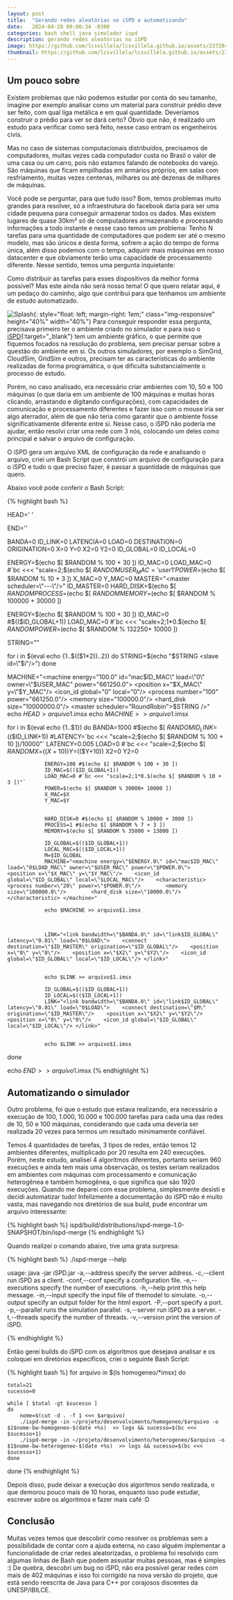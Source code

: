 ```yaml
---
layout: post
title:  "Gerando redes aleatórias no iSPD e automatizando"
date:   2024-04-28 00:00:34 -0300
categories: bash shell java simulador ispd
description: gerando redes aleatórias no iSPD
image: https://github.com/lcsvillela/lcsvillela.github.io/assets/23728459/1cb    2b315-71c7-4586-b815-5b4d051279d4
thumbnail: https://github.com/lcsvillela/lcsvillela.github.io/assets/23728459/a7bf58b2-b451-433e-a3c0-6a524481d5ba
---
```


<h2>Um pouco sobre</h2>

Existem problemas que não podemos estudar por conta do seu tamanho, imagine por 
exemplo analisar como um material para construir prédio deve ser feito, com qual
liga metálica e em qual quantidade. Deveríamos construir o prédio para ver se
dará certo? Óbvio que não, é realizado um estudo para verificar como será feito,
nesse caso entram os engenheiros civis.

Mas no caso de sistemas computacionais distribuídos, precisamos de computadores,
muitas vezes cada computador custa no Brasil o valor de uma casa ou um carro,
pois não estamos falando de notebooks do varejo. São máquinas que ficam
empilhadas em armários próprios, em salas com resfriamento, muitas vezes
centenas, milhares ou até dezenas de milhares de máquinas.

Você pode se perguntar, para que tudo isso? Bom, temos problemas muito grandes
para resolver, só a infraestrutura do facebook daria para ser uma cidade
pequena para conseguir armazenar todos os dados. Mas existem lugares de quase
30km² só de computadores armazenando e processando informações a todo instante e
nesse caso temos um problema: Tenho N tarefas para uma quantidade de
computadores que podem ser até o mesmo modelo, mas são únicos e desta forma,
sofrem a ação do tempo de forma única, além disso podemos com o tempo, adquirir
mais máquinas em nosso datacenter e que obviamente terão uma capacidade de
processamento diferente. Nesse sentido, temos uma pergunta inquietante:

Como distribuir as tarefas para esses dispositivos da melhor forma possível? Mas
este ainda não será nosso tema! O que quero relatar aqui, é um pedaço do 
caminho, algo que contribui para que tenhamos um ambiente de estudo
automatizado.

![Splash](https://github.com/lcsvillela/lcsvillela.github.io/assets/23728459/1cb2b315-71c7-4586-b815-5b4d051279d4){: style="float: left; margin-right: 1em;" class="img-responsive" height="40%" width="40%"}
Para conseguir responder essa pergunta, precisava primeiro ter o ambiente criado
no simulador e para isso o [iSPD]{:target="\_blank"}
tem um ambiente gráfico, o que permite que
fiquemos focados na resolução do problema, sem precisar pensar sobre a questão
do ambiente em si. Os outros simuladores, por exemplo o SimGrid, CloudSim,
GridSim e outros, precisam ter as características do ambiente realizadas de
forma programática, o que dificulta substancialmente o processo de estudo.

Porém, no caso analisado, era necessário criar ambientes com 10, 50 e 100
máquinas (o que daria em um ambiente de 100 máquinas e muitas horas clicando,
arrastando e digitando configurações),
com capacidades de comunicação e processamento diferentes e fazer isso
com o mouse iria ser algo aterrador, além de que não teria como garantir que o
ambiente fosse significativamente diferente entre si. Nesse caso, o iSPD não
poderia me ajudar, então resolvi criar uma rede com 3 nós, colocando um deles
como principal e salvar o arquivo de configuração.

O iSPD gera um arquivo XML de configuração da rede e analisando o arquivo, criei
um Bash Script que constrói um arquivo de configuração para o iSPD e tudo o que
preciso fazer, é passar a quantidade de máquinas que quero.

Abaixo você pode conferir o Bash Script:

{% highlight bash %}

HEAD='<?xml version="1.0" encoding="ISO-8859-1" standalone="no"?><!DOCTYPE system SYSTEM "iSPD.dtd"><system version="2.1">    <owner id="user1" powerlimit="100.0"/>'

END='</system>'

BANDA=0
ID_LINK=0
LATENCIA=0
LOAD=0
DESTINATION=0
ORIGINATION=0
X=0
Y=0
X2=0
Y2=0
ID_GLOBAL=0
ID_LOCAL=0

ENERGY=$(echo $[ $RANDOM % 100 + 30 ])
ID_MAC=0
LOAD_MAC=0 #`bc <<< "scale=2;$(echo $[ $RANDOM % 1000 + 1 ])/1000"`
USER_MAC='user1'
POWER=$(echo $[ $RANDOM % 10 + 3 ])
X_MAC=0
Y_MAC=0
MASTER="<master scheduler=\"---\"/>"
ID_MASTER=0
HARD_DISK=$(echo $[ $RANDOM % 10000000 + 100000 ])
PROCESS=$(echo $[ $RANDOM % 7 + 3 ])
MEMORY=$(echo $[ $RANDOM % 100000 + 30000 ])

ENERGY=$(echo $[ $RANDOM % 100 + 30 ])
ID_MAC=0 #$(($ID_GLOBAL+1))
LOAD_MAC=0 #`bc <<< "scale=2;1*0.$(echo $[ $RANDOM % 10 + 9 ])"`
POWER=$(echo $[ $RANDOM % 132250+ 10000 ])

STRING=""

for i in $(eval echo {1..$(($1*2))..2})
        do
        STRING=$(echo "$STRING <slave id=\"$i\"/>")
done


MACHINE="<machine energy=\"100.0\" id=\"mac$ID_MAC\" load=\"0\" owner=\"$USER_MAC\" power=\"661250.0\">    <position x=\"$X_MAC\" y=\"$Y_MAC\"/>    <icon_id global=\"0\" local=\"0\"/>    <characteristic>        <process number=\"100\" power=\"661250.0\"/>        <memory size=\"100000.0\"/>        <hard_disk size=\"10000000.0\"/> </characteristic><master scheduler=\"RoundRobin\">$STRING </master> /></machine>"
echo $HEAD > arquivo$1.imsx
echo $MACHINE >> arquivo$1.imsx


for i in $(eval echo {1..$1})
        do
                BANDA=1000 #$(echo $[ $RANDOM % 100 + 1 ])
                ID_LINK=$(($ID_LINK+1))
                #LATENCY=`bc <<< "scale=2;$(echo $[ $RANDOM % 100 + 10 ])/10000"`
                LATENCY=0.005
                LOAD=0 #`bc <<< "scale=2;$(echo $[ $RANDOM % 1000 + 1 ])/1000"`
                X=$(($X+10))
                Y=$(($Y+10))
                X2=0
                Y2=0

                ENERGY=100 #$(echo $[ $RANDOM % 100 + 30 ])
                ID_MAC=$(($ID_GLOBAL+1))
                LOAD_MAC=0 #`bc <<< "scale=2;1*0.$(echo $[ $RANDOM % 10 + 3 ])"`
                POWER=$(echo $[ $RANDOM % 30000+ 10000 ])
                X_MAC=$X
                Y_MAC=$Y


                HARD_DISK=0 #$(echo $[ $RANDOM % 10000 + 3000 ])
                PROCESS=1 #$(echo $[ $RANDOM % 7 + 3 ])
                MEMORY=$(echo $[ $RANDOM % 35000 + 13000 ])

                ID_GLOBAL=$(($ID_GLOBAL+1))
                LOCAL_MAC=$(($ID_LOCAL+1))
                M=$ID_GLOBAL
                MACHINE="<machine energy=\"$ENERGY.0\" id=\"mac$ID_MAC\" load=\"0$LOAD_MAC\" owner=\"$USER_MAC\" power=\"$POWER.0\">    <position x=\"$X_MAC\" y=\"$Y_MAC\"/>    <icon_id global=\"$ID_GLOBAL\" local=\"$LOCAL_MAC\"/>    <characteristic>        <process number=\"20\" power=\"$POWER.0\"/>        <memory size=\"100000.0\"/>        <hard_disk size=\"10000.0\"/> </characteristic> </machine>"

                echo $MACHINE >> arquivo$1.imsx



                LINK="<link bandwidth=\"$BANDA.0\" id=\"link$ID_GLOBAL\" latency=\"0.01\" load=\"0$LOAD\">    <connect destination=\"$ID_MASTER\" origination=\"$ID_GLOBAL\"/>    <position x=\"0\" y=\"0\"/>    <position x=\"$X2\" y=\"$Y2\"/>    <icon_id global=\"$ID_GLOBAL\" local=\"$ID_LOCAL\"/> </link>"


                echo $LINK >> arquivo$1.imsx

                ID_GLOBAL=$(($ID_GLOBAL+1))
                ID_LOCAL=$(($ID_LOCAL+1))
                LINK="<link bandwidth=\"$BANDA.0\" id=\"link$ID_GLOBAL\" latency=\"0.01\" load=\"0$LOAD\">    <connect destination=\"$M\" origination=\"$ID_MASTER\"/>    <position x=\"$X2\" y=\"$Y2\"/>    <position x=\"0\" y=\"0\"/>    <icon_id global=\"$ID_GLOBAL\" local=\"$ID_LOCAL\"/> </link>"


                echo $LINK >> arquivo$1.imsx

done

echo $END >> arquivo$1.imsx
{% endhighlight %}

<h2>Automatizando o simulador</h2>

Outro problema, foi que o estudo que estava realizando, era necessário a
execução de 100, 1.000, 10.000 e 100.000 tarefas para cada uma das redes de 10,
50 e 100 máquinas, considerando que cada uma deveria ser realizada 20 vezes para
termos um resultado minimamente confiável.

Temos 4 quantidades de tarefas, 3 tipos de redes, então temos 12 ambientes
diferentes, multiplicado por 20 resulta em 240 execuções. Porém, neste estudo,
analisei 4 algoritmos diferentes, portanto seriam 960 execuções e ainda tem
mais uma observação, os testes seriam realizados em ambientes com máquinas
com processamento e comunicação heterogênea e também homogênea, o que significa 
que são 1920 execuções. Quando me deparei com esse problema, simplesmente
desisti e decidi automatizar tudo!
Infelizmente a documentação do iSPD não é muito vasta, mas navegando nos
diretórios de sua build, pude encontrar um arquivo interessante:

{% highlight bash %}
ispd/build/distributions/ispd-merge-1.0-SNAPSHOT/bin/ispd-merge
{% endhighlight %}

Quando realizei o comando abaixo, tive uma grata surpresa:

{% highlight bash %}
./ispd-merge --help

usage: java -jar iSPD.jar
 -a,--address <arg>      specify the server address.
 -c,--client             run iSPD as a client.
 -conf,--conf <arg>      specify a configuration file.
 -e,--executions <arg>   specify the number of executions.
 -h,--help               print this help message.
 -in,--input <arg>       specify the input file of themodel to simulate.
 -o,--output <arg>       specify an output folder for the html export.
 -P,--port <arg>         specify a port.
 -p,--parallel           runs the simulation parallel.
 -s,--server             run iSPD as a server.
 -t,--threads <arg>      specify the number of threads.
 -v,--version            print the version of iSPD.

{% endhighlight %}

Então gerei builds do iSPD com os algoritmos que desejava analisar e os coloquei
em diretórios específicos, criei o seguinte Bash Script:

{% highlight bash %}
for arquivo in $(ls homogeneo/*imsx)
do

    total=21
    sucesso=0

    while [ $total -gt $sucesso ]
    do
        nome=$(cut -d . -f 1 <<< $arquivo)
        ./ispd-merge -in ~/projeto/desenvolvimento/homogeneo/$arquivo -o $1$nome-bw-homogeneo-$(date +%s)  >> logs && sucesso=$(bc <<< $sucesso+1)
        ./ispd-merge -in ~/projeto/desenvolvimento/heterogeneo/$arquivo -o $1$nome-bw-heterogeneo-$(date +%s)  >> logs && sucesso=$(bc <<< $sucesso+1)
    done
done
{% endhighlight %}

Depois disso, pude deixar a execução dos algoritmos sendo realizada, o que
demorou pouco mais de 10 horas, enquanto isso pude estudar, escrever sobre
os algoritmos e fazer mais café :D


<h2>Conclusão</h2>

Muitas vezes temos que descobrir como resolver os problemas sem a possibilidade
de contar com a ajuda externa, no caso alguém implementar a funcionalidade de
criar redes aleatorizadas, o problema foi resolvido com algumas linhas de Bash
que podem assustar muitas pessoas, mas é simples :)
De quebra, descobri um bug no iSPD, não era possível gerar redes com mais de 402
máquinas e isso foi corrigido na nova versão do projeto, que está sendo
reescrita de Java para C++ por corajosos discentes da UNESP/IBILCE.

[iSPD]: https://dl.acm.org/doi/abs/10.5555/2331751.2331756?download=true
[BeautifulSoap]: https://beautiful-soup-4.readthedocs.io/en/latest/
[Quotes to Scrape]: https://quotes.toscrape.com/
[primeiro]: https://lcsvillela.github.io/nutrindo-se-da-internet-com-scrapy.html
[segundo]: https://lcsvillela.github.io/querido-diario-monitorando-governo-com-scrapy.html
[este caso que criei]: https://lcsvillela.github.io/publicando-tweet-com-python.html
[JSON]: https://pt.wikipedia.org/wiki/JSON
[Scrapy]: https://pt.wikipedia.org/wiki/Scrapy
[aqui]: https://lcsvillela.github.io/nutrindo-se-da-internet-com-scrapy.html
[spider (aranha)]: https://pt.wikipedia.org/wiki/Rastreador_web
[Americana]: https://pt.wikipedia.org/wiki/Americana
[Querido Diário]: https://queridodiario.ok.org.br/
[Open Knowledge Brasil]: https://ok.org.br/
[nesta colaboração]: https://github.com/okfn-brasil/querido-diario/issues/467
[assim ou assado, ou se é x ou y]: https://www.python.org/community/diversity/
[BeautifulSoap]: https://beautiful-soup-4.readthedocs.io/en/latest/
[Selenium]: https://selenium-python.readthedocs.io/
[vim]: https://pt.wikipedia.org/wiki/Vim
[URL]: https://pt.wikipedia.org/wiki/URL
[scrapy-splash]: https://github.com/scrapy-plugins/scrapy-splash
[processamento paralelo]: https://lcsvillela.github.io/bash-na-velocidade-da-luz.html
[explicação teórica]: https://towardsdatascience.com/web-scraping-with-scrapy-theoretical-understanding-f8639a25d9cd
[xpath]: https://pt.wikipedia.org/wiki/XPath
[vetor (array)]: https://pt.wikipedia.org/wiki/Arranjo_(computa%C3%A7%C3%A3o)
[oauth2]: https://oauth.net/2/
